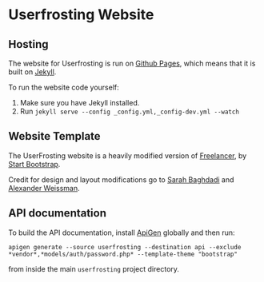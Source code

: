 # Userfrosting Website

## Hosting

The website for Userfrosting is run on [Github Pages](https://pages.github.com/), which means that it is built on [Jekyll](http://jekyllrb.com/).

To run the website code yourself:

1. Make sure you have Jekyll installed.
2. Run `jekyll serve --config _config.yml,_config-dev.yml --watch`

## Website Template

The UserFrosting website is a heavily modified version of [Freelancer](http://startbootstrap.com/template-overviews/freelancer/), by [Start Bootstrap](http://startbootstrap.com/).

Credit for design and layout modifications go to [Sarah Baghdadi](http://pages.iu.edu/~sbaghdad/) and [Alexander Weissman](http://alexanderweissman.com).

## API documentation

To build the API documentation, install [ApiGen]() globally and then run:

`apigen generate --source userfrosting --destination api --exclude *vendor*,*models/auth/password.php* --template-theme "bootstrap"`

from inside the main `userfrosting` project directory. 